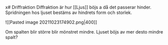 x# Driffraktion
Diffraktion är hur [[Ljus]] böjs a då det passerar hinder. Spridningen hos ljuset bestäms av hindrets form och storlek.

![[Pasted image 20211023174902.png|400]]

Om spalten blir större blir mönstret mindre. Ljuset böjs av mer desto mindre spalt?